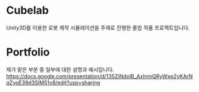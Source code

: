 # Cubelab 
Unity3D를 이용한 로봇 제작 시뮬레이션을 주제로 진행한 졸업 작품 프로젝트입니다.

# Portfolio
제가 맡은 부분 중 일부에 대한 설명과 예시입니다.
https://docs.google.com/presentation/d/135ZiNdolB_AxInmQRyWxp2yKArNqZyoE39d3SIM51v8/edit?usp=sharing
